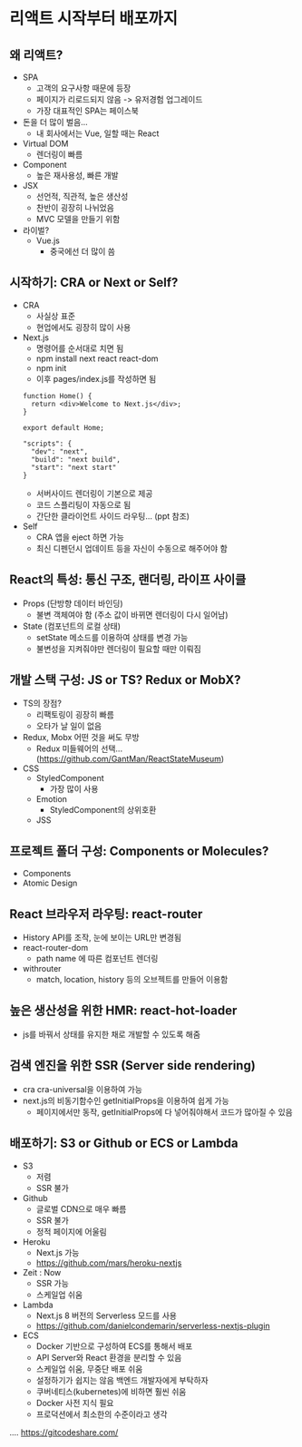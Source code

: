 # 리액트 시작부터 배포까지

## 왜 리액트?
- SPA
  - 고객의 요구사항 때문에 등장
  - 페이지가 리로드되지 않음 -> 유저경험 업그레이드
  - 가장 대표적인 SPA는 페이스북
- 돈을 더 많이 벌음...
  - 내 회사에서는 Vue, 일할 때는 React
- Virtual DOM
  - 렌더링이 빠름
- Component
  - 높은 재사용성, 빠른 개발
- JSX
  - 선언적, 직관적, 높은 생산성
  - 찬반이 굉장히 나뉘었음
  - MVC 모델을 만들기 위함
- 라이벌?
  - Vue.js
    - 중국에선 더 많이 씀

## 시작하기: CRA or Next or Self?
- CRA
  - 사실상 표준 
  - 현업에서도 굉장히 많이 사용
- Next.js
  - 명령어를 순서대로 치면 됨
  - npm install next react react-dom
  - npm init
  - 이후 pages/index.js를 작성하면 됨
  ```
  function Home() {
    return <div>Welcome to Next.js</div>;
  }
  
  export default Home;
  ```
  ```
  "scripts": {
    "dev": "next",
    "build": "next build",
    "start": "next start"
  }
  ```
  - 서버사이드 렌더링이 기본으로 제공
  - 코드 스플리팅이 자동으로 됨
  - 간단한 클라이언트 사이드 라우팅... (ppt 참조)
- Self
  - CRA 앱을 eject 하면 가능
  - 최신 디펜던시 업데이트 등을 자신이 수동으로 해주어야 함

## React의 특성: 통신 구조, 랜더링, 라이프 사이클
- Props (단방향 데이터 바인딩)
  - 불변 객체여야 함 (주소 값이 바뀌면 렌더링이 다시 일어남)
- State (컴포넌트의 로컬 상태)
  - setState 메소드를 이용하여 상태를 변경 가능
  - 불변성을 지켜줘야만 렌더링이 필요할 때만 이뤄짐

## 개발 스택 구성: JS or TS? Redux or MobX?
- TS의 장점?
  - 리팩토링이 굉장히 빠름
  - 오타가 날 일이 없음
- Redux, Mobx 어떤 것을 써도 무방
  - Redux 미들웨어의 선택... (https://github.com/GantMan/ReactStateMuseum)
- CSS
  - StyledComponent
    - 가장 많이 사용
  - Emotion
    - StyledComponent의 상위호환
  - JSS
  
## 프로젝트 폴더 구성: Components or Molecules?
- Components
- Atomic Design

## React 브라우저 라우팅: react-router
- History API를 조작, 눈에 보이는 URL만 변경됨
- react-router-dom
  - path name 에 따른 컴포넌트 렌더링
- withrouter
  - match, location, history 등의 오브젝트를 만들어 이용함
  
## 높은 생산성을 위한 HMR: react-hot-loader
- js를 바꿔서 상태를 유지한 채로 개발할 수 있도록 해줌

## 검색 엔진을 위한 SSR (Server side rendering)
- cra cra-universal을 이용하여 가능
- next.js의 비동기함수인 getInitialProps을 이용하여 쉽게 가능
  - 페이지에서만 동작, getInitialProps에 다 넣어줘야해서 코드가 많아질 수 있음
  
## 배포하기: S3 or Github or ECS or Lambda
- S3
  - 저렴
  - SSR 불가
- Github
  - 글로벌 CDN으로 매우 빠름
  - SSR 불가
  - 정적 페이지에 어울림
- Heroku
  - Next.js 가능
  - https://github.com/mars/heroku-nextjs
- Zeit : Now
  - SSR 가능
  - 스케일업 쉬움
- Lambda 
  - Next.js 8 버전의 Serverless 모드를 사용
  - https://github.com/danielcondemarin/serverless-nextjs-plugin
- ECS
  - Docker 기반으로 구성하여 ECS를 통해서 배포
  - API Server와 React 환경을 분리할 수 있음
  - 스케일업 쉬움, 무중단 배포 쉬움
  - 설정하기가 쉽지는 않음 백엔드 개발자에게 부탁하자
  - 쿠버네티스(kubernetes)에 비하면 훨씬 쉬움
  - Docker 사전 지식 필요
  - 프로덕션에서 최소한의 수준이라고 생각



....
https://gitcodeshare.com/
